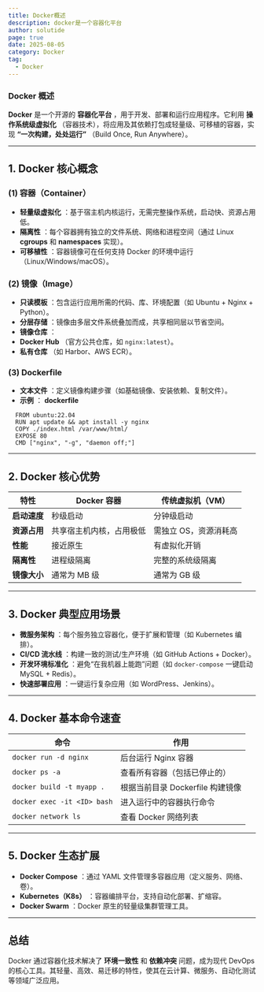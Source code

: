 ```yaml
---
title: Docker概述
description: docker是一个容器化平台
author: solutide
page: true
date: 2025-08-05
category: Docker
tag:
  - Docker
---
```

### Docker 概述

**Docker** 是一个开源的  **容器化平台** ，用于开发、部署和运行应用程序。它利用  **操作系统级虚拟化** （容器技术），将应用及其依赖打包成轻量级、可移植的容器，实现  **“一次构建，处处运行”** （Build Once, Run Anywhere）。

---

## **1. Docker 核心概念**

### **(1) 容器（Container）**

* **轻量级虚拟化** ：基于宿主机内核运行，无需完整操作系统，启动快、资源占用低。
* **隔离性** ：每个容器拥有独立的文件系统、网络和进程空间（通过 Linux **cgroups** 和 **namespaces** 实现）。
* **可移植性** ：容器镜像可在任何支持 Docker 的环境中运行（Linux/Windows/macOS）。

### **(2) 镜像（Image）**

* **只读模板** ：包含运行应用所需的代码、库、环境配置（如 Ubuntu + Nginx + Python）。
* **分层存储** ：镜像由多层文件系统叠加而成，共享相同层以节省空间。
* **镜像仓库** ：
* **Docker Hub** （官方公共仓库，如 `nginx:latest`）。
* **私有仓库** （如 Harbor、AWS ECR）。

### **(3) Dockerfile**

* **文本文件** ：定义镜像构建步骤（如基础镜像、安装依赖、复制文件）。
* **示例** ：
  **dockerfile**

```
  FROM ubuntu:22.04
  RUN apt update && apt install -y nginx
  COPY ./index.html /var/www/html/
  EXPOSE 80
  CMD ["nginx", "-g", "daemon off;"]
```

---

## **2. Docker 核心优势**

| 特性               | Docker 容器              | 传统虚拟机（VM）      |
| ------------------ | ------------------------ | --------------------- |
| **启动速度** | 秒级启动                 | 分钟级启动            |
| **资源占用** | 共享宿主机内核，占用极低 | 需独立 OS，资源消耗高 |
| **性能**     | 接近原生                 | 有虚拟化开销          |
| **隔离性**   | 进程级隔离               | 完整的系统级隔离      |
| **镜像大小** | 通常为 MB 级             | 通常为 GB 级          |

---

## **3. Docker 典型应用场景**

* **微服务架构** ：每个服务独立容器化，便于扩展和管理（如 Kubernetes 编排）。
* **CI/CD 流水线** ：构建一致的测试/生产环境（如 GitHub Actions + Docker）。
* **开发环境标准化** ：避免“在我机器上能跑”问题（如 `docker-compose` 一键启动 MySQL + Redis）。
* **快速部署应用** ：一键运行复杂应用（如 WordPress、Jenkins）。

---

## **4. Docker 基本命令速查**

| 命令                          | 作用                             |
| ----------------------------- | -------------------------------- |
| `docker run -d nginx`       | 后台运行 Nginx 容器              |
| `docker ps -a`              | 查看所有容器（包括已停止的）     |
| `docker build -t myapp .`   | 根据当前目录 Dockerfile 构建镜像 |
| `docker exec -it <ID> bash` | 进入运行中的容器执行命令         |
| `docker network ls`         | 查看 Docker 网络列表             |

---

## **5. Docker 生态扩展**

* **Docker Compose** ：通过 YAML 文件管理多容器应用（定义服务、网络、卷）。
* **Kubernetes（K8s）** ：容器编排平台，支持自动化部署、扩缩容。
* **Docker Swarm** ：Docker 原生的轻量级集群管理工具。

---

## **总结**

Docker 通过容器化技术解决了 **环境一致性** 和 **依赖冲突** 问题，成为现代 DevOps 的核心工具。其轻量、高效、易迁移的特性，使其在云计算、微服务、自动化测试等领域广泛应用。
